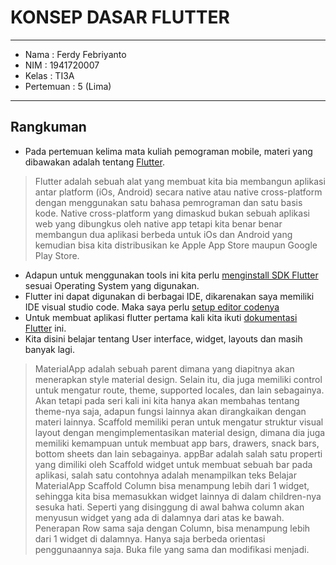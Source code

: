 # KONSEP DASAR FLUTTER

<hr>

* Nama      : Ferdy Febriyanto
* NIM       : 1941720007
* Kelas     : TI3A
* Pertemuan : 5 (Lima)

---

## Rangkuman
- Pada pertemuan kelima mata kuliah pemograman mobile, materi yang dibawakan adalah tentang [Flutter](https://flutter.dev/docs/get-started/install/macos).

> Flutter adalah sebuah alat yang membuat kita bia membangun aplikasi antar platform (iOs, Android) secara native atau native cross-platform dengan menggunakan satu bahasa pemrograman dan satu basis kode. Native cross-platform yang dimaskud bukan sebuah aplikasi web yang dibungkus oleh native app tetapi kita benar benar membangun dua aplikasi berbeda untuk iOs dan Android yang kemudian bisa kita distribusikan ke Apple App Store maupun Google Play Store.

- Adapun untuk menggunakan tools ini kita perlu [menginstall SDK Flutter](https://flutter.dev/docs/get-started/install) sesuai Operating System yang digunakan.
- Flutter ini dapat digunakan di berbagai IDE, dikarenakan saya memiliki IDE visual studio code. Maka saya perlu [setup editor codenya](https://flutter.dev/docs/get-started/editor?tab=vscode) 
- Untuk membuat aplikasi flutter pertama kali kita ikuti [dokumentasi Flutter](https://flutter.dev/docs/get-started/codelab) ini.
- Kita disini belajar tentang User interface, widget, layouts dan masih banyak lagi.

> MaterialApp adalah sebuah parent dimana yang diapitnya akan menerapkan style material design. Selain itu, dia juga memiliki control untuk mengatur route, theme, supported locales, dan lain sebagainya. Akan tetapi pada seri kali ini kita hanya akan membahas tentang theme-nya saja, adapun fungsi lainnya akan dirangkaikan dengan materi lainnya.
> Scaffold memiliki peran untuk mengatur struktur visual layout dengan mengimplementasikan material design, dimana dia juga memiliki kemampuan untuk membuat app bars, drawers, snack bars, bottom sheets dan lain sebagainya.
> appBar adalah salah satu properti yang dimiliki oleh Scaffold widget untuk membuat sebuah bar pada aplikasi, salah satu contohnya adalah menampilkan teks Belajar MaterialApp Scaffold
> Column bisa menampung lebih dari 1 widget, sehingga kita bisa memasukkan widget lainnya di dalam children-nya sesuka hati. Seperti yang disinggung di awal bahwa column akan menyusun widget yang ada di dalamnya dari atas ke bawah.
> Penerapan Row sama saja dengan Column, bisa menampung lebih dari 1 widget di dalamnya. Hanya saja berbeda orientasi penggunaannya saja. Buka file yang sama dan modifikasi menjadi.
